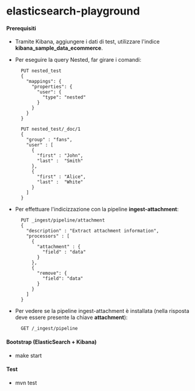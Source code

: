 # elasticsearch-playground

#### Prerequisiti
* Tramite Kibana, aggiungere i dati di test, utilizzare l'indice **kibana_sample_data_ecommerce**.
* Per eseguire la query Nested, far girare i comandi:

        PUT nested_test
        {
          "mappings": {
            "properties": {
              "user": {
                "type": "nested"
              }
            }
          }
        }

        PUT nested_test/_doc/1
        {
          "group" : "fans",
          "user" : [
            {
              "first" : "John",
              "last" :  "Smith"
            },
            {
              "first" : "Alice",
              "last" :  "White"
            }
          ]
        }

* Per effettuare l'indicizzazione con la pipeline **ingest-attachment**:

        PUT _ingest/pipeline/attachment
        {
          "description" : "Extract attachment information",
          "processors" : [
            {
              "attachment" : {
                "field" : "data"
              }
            },
            {
              "remove": {
                "field": "data"
              }
            }
          ]
        }


* Per vedere se la pipeline ingest-attachment è installata (nella risposta deve essere presente la chiave **attachment**):

        GET /_ingest/pipeline
        
#### Bootstrap (ElasticSearch + Kibana)
* make start

#### Test
* mvn test
